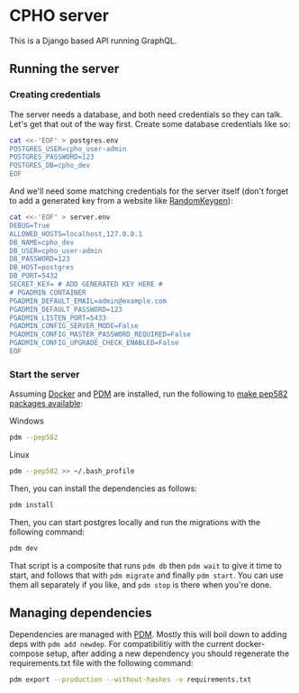 # CPHO server

This is a Django based API running GraphQL.

## Running the server

### Creating credentials

The server needs a database, and both need credentials so they can talk. Let's get that out of the way first.
Create some database credentials like so:

```sh
cat <<-'EOF' > postgres.env
POSTGRES_USER=cpho_user-admin
POSTGRES_PASSWORD=123
POSTGRES_DB=cpho_dev
EOF
```

And we'll need some matching credentials for the server itself (don't forget to add a generated key from a website like [RandomKeygen](https://randomkeygen.com)):

```sh
cat <<-'EOF' > server.env
DEBUG=True
ALLOWED_HOSTS=localhost,127.0.0.1
DB_NAME=cpho_dev
DB_USER=cpho_user-admin
DB_PASSWORD=123
DB_HOST=postgres
DB_PORT=5432
SECRET_KEY= # ADD GENERATED KEY HERE #
# PGADMIN CONTAINER
PGADMIN_DEFAULT_EMAIL=admin@example.com
PGADMIN_DEFAULT_PASSWORD=123
PGADMIN_LISTEN_PORT=5433
PGADMIN_CONFIG_SERVER_MODE=False
PGADMIN_CONFIG_MASTER_PASSWORD_REQUIRED=False
PGADMIN_CONFIG_UPGRADE_CHECK_ENABLED=False
EOF
```

### Start the server

Assuming [Docker](https://docs.docker.com/install/) and [PDM](https://pdm.fming.dev/latest/) are installed, run the following to [make pep582 packages available](https://pdm.fming.dev/latest/usage/pep582/#enable-pep-582-globally):

Windows

```sh
pdm --pep582
```

Linux

```sh
pdm --pep582 >> ~/.bash_profile
```

Then, you can install the dependencies as follows:

```sh
pdm install
```

Then, you can start postgres locally and run the migrations with the following command:

```sh
pdm dev
```

That script is a composite that runs `pdm db` then `pdm wait` to give it time to start, and follows that with `pdm migrate` and finally `pdm start`.
You can use them all separately if you like, and `pdm stop` is there when you're done.

## Managing dependencies

Dependencies are managed with [PDM](https://pdm.fming.dev/latest/). Mostly this will boil down to adding deps with `pdm add newdep`.
For compatibilitiy with the current docker-compose setup, after adding a new dependency you should regenerate the requirements.txt file with the following command:

```sh
pdm export --production --without-hashes -o requirements.txt
```

